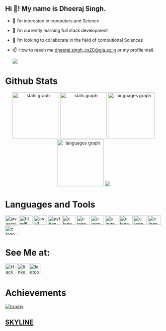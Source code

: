 # <h2 align="left">Hi 👋! My name is Dheeraj Singh.</h2>
- 👀 I’m interested in computers and Science
- 🌱 I’m currently learning full stack development
- 💞️ I’m looking to collaborate in the field of computional Sciences
- 📫 How to reach me dheeraj.singh_cs20@gla.ac.in or my profile mail.


  <img src="https://res.cloudinary.com/practicaldev/image/fetch/s--GPSOer0V--/c_limit%2Cf_auto%2Cfl_progressive%2Cq_auto%2Cw_880/https://dev-to-uploads.s3.amazonaws.com/uploads/articles/wy2o6nicut63th7nn6dg.jpg"> 

###
# Github Stats

<div align="center">
  <img src="https://github-readme-stats.vercel.app/api?hide_title=false&hide_rank=false&show_icons=true&include_all_commits=true&count_private=true&disable_animations=false&theme=dracula&locale=en&hide_border=false&username=Dheerajsingh002" height="150" alt="stats graph"  />
  <img src="https://github-readme-stats.vercel.app/api?hide_title=false&hide_rank=false&show_icons=true&include_all_commits=true&count_private=true&disable_animations=false&theme=dracula&locale=en&hide_border=false&username=Dheerajsingh007" height="150" alt="stats graph"  />
  <img src="https://github-readme-stats.vercel.app/api/top-langs?locale=en&hide_title=false&layout=compact&card_width=320&langs_count=5&theme=dracula&hide_border=false&username=Dheerajsingh002" height="150" alt="languages graph"  />
  <img src="https://github-readme-stats.vercel.app/api/top-langs?locale=en&hide_title=false&layout=compact&card_width=320&langs_count=5&theme=dracula&hide_border=false&username=Dheerajsingh007" height="150" alt="languages graph"  />
<img src="https://github-readme-streak-stats.herokuapp.com/?user=Dheerajsingh002">


</div>


###



###
# Languages and Tools

<div align="left">
  <a href="https://www.javascript.com"><img src="https://cdn.jsdelivr.net/gh/devicons/devicon/icons/javascript/javascript-original.svg" height="30" width="42" alt="javascript logo"  /></a>
  <a href="https://html.com"><img src="https://cdn.jsdelivr.net/gh/devicons/devicon/icons/html5/html5-original.svg" height="30" width="42" alt="html5 logo"  /></a>
 <a href="https://css3.com"><img src="https://cdn.jsdelivr.net/gh/devicons/devicon/icons/css3/css3-original.svg" height="30" width="42" alt="css3 logo"  /></a>
 <a href="https://www.python.org"><img src="https://cdn.jsdelivr.net/gh/devicons/devicon/icons/python/python-original.svg" height="30" width="42" alt="python logo"  /></a>
  <a href="https://www.cprogramming.com"><img src="https://cdn.jsdelivr.net/gh/devicons/devicon/icons/c/c-original.svg" height="30" width="42" alt="c logo"  /></a>
<a href="https://flutter.com"><img src="https://cdn.jsdelivr.net/gh/devicons/devicon/icons/flutter/flutter-original.svg" height="30" width="42" alt="c logo"  /></a>
<a href="https://www.dart.com"><img src="https://cdn.jsdelivr.net/gh/devicons/devicon/icons/dart/dart-original.svg" height="30" width="42" alt="c logo"  /></a>
<a href="https://getbootstrap.com"><img src="https://cdn.jsdelivr.net/gh/devicons/devicon/icons/bootstrap/bootstrap-original.svg" height="30" width="42" alt="c logo"/></a>
<a href="https://sass-lang.com/documentation/"><img src="https://cdn.jsdelivr.net/gh/devicons/devicon/icons/sass/sass-original.svg" height="30" width="42" alt="c logo"/></a>
<a href="https://visualstudio.microsoft.com/downloads/"><img src="https://cdn.jsdelivr.net/gh/devicons/devicon/icons/vscode/vscode-original.svg" height="30" width="42" alt="c logo"  /></a>
<a href="https://www.java.com/en/"><img src="https://cdn.jsdelivr.net/gh/devicons/devicon/icons/java/java-original.svg" height="30" width="42" alt="c logo"/></a>
<a href="https://www.mysql.com/"><img src="https://cdn.jsdelivr.net/gh/devicons/devicon/icons/mysql/mysql-original.svg" height="30" width="42" alt="c logo"/></a>
</div>

###
# See Me at:
<div align="left">
  <a href="https://www.hackerrank.com/_2B_201500219"><img src="https://img.shields.io/static/v1?message=HackerRank&logo=HackerRank&label=&color=7289DA&logoColor=white&labelColor=&style=for-the-badge" height="35" alt="HackerRank logo"/></a>
  <a href="https://www.linkedin.com/in/dheeraj-singh-8764a0222" target="blank"><img src="https://img.shields.io/static/v1?message=LinkedIn&logo=linkedin&label=&color=0077B5&logoColor=white&labelColor=&style=for-the-badge" height="35" alt="linkedin logo"/></a>
  <a href="https://leetcode.com/Dheerajsingh_18/" target="blank"><img src="https://img.shields.io/static/v1?message=leetcode&logo=leetcode&label=&color=0077B5&logoColor=white&labelColor=&style=for-the-badge" height="35" alt="leetcode logo"/></a>
</div>

###

# Achievements
[![trophy](https://github-profile-trophy.vercel.app/?username=Dheerajsingh002&theme=onedark)](https://github.com/ryo-ma/github-profile-trophy)

###
<a href="https://skyline.github.com/dheerajsingh002/2022"><h2>SKYLINE</h2><a>





<!---
Dheerajsingh002/Dheerajsingh002 is a ✨ special ✨ repository because its `README.md` (this file) appears on your GitHub profile.
You can click the Preview link to take a look at your changes.
--->
